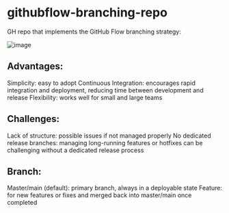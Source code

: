 # githubflow-branching-repo

GH repo that implements the GitHub Flow branching strategy:

![image](https://github.com/user-attachments/assets/dfc311c8-1104-4471-a746-9c8dba3c1998)

## Advantages:
Simplicity: easy to adopt
Continuous Integration: encourages rapid integration and deployment, reducing time between development and release
Flexibility: works well for small and large teams

## Challenges:
Lack of structure: possible issues if not managed properly
No dedicated release branches: managing long-running features or hotfixes can be challenging without a dedicated release process

## Branch:
Master/main (default): primary branch, always in a deployable state
Feature: for new features or fixes and merged back into master/main once completed

